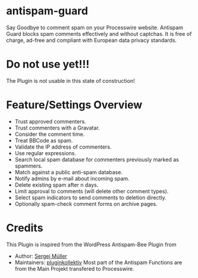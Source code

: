 # antispam-guard
Say Goodbye to comment spam on your Processwire website. Antispam Guard blocks spam comments effectively and without captchas. It is free of charge, ad-free and compliant with European data privacy standards.

# Do not use yet!!!
The Plugin is not usable in this state of construction!

# Feature/Settings Overview
- Trust approved commenters.
- Trust commenters with a Gravatar.
- Consider the comment time.
- Treat BBCode as spam.
- Validate the IP address of commenters.
- Use regular expressions.
- Search local spam database for commenters previously marked as spammers.
- Match against a public anti-spam database.
- Notify admins by e-mail about incoming spam.
- Delete existing spam after n days.
- Limit approval to comments (will delete other comment types).
- Select spam indicators to send comments to deletion directly.
- Optionally spam-check comment forms on archive pages.

# Credits
This Plugin is inspired from the WordPress Antispam-Bee Plugin from
- Author: <a href="https://sergejmueller.github.io/">Sergej Müller</a>
- Maintainers: <a href="https://github.com/pluginkollektiv">pluginkollektiv</a>
Most part of the Antispam Functions are from the Main Projekt transfered to Processwire.
